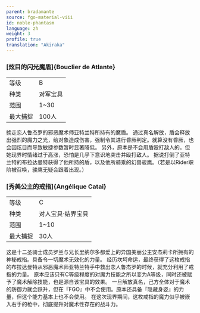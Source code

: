 ```yaml
---
parent: bradamante
source: fgo-material-viii
id: noble-phantasm
language: zh
weight: 3
profile: true
translation: "Akiraka"
---
```


### [炫目的闪光魔盾]{Bouclier de Atlante}

<table>
  <tr><td>等级</td><td>B</td></tr>
  <tr><td>种类</td><td>对军宝具</td></tr>
  <tr><td>范围</td><td>1~30</td></tr>
  <tr><td>最大捕捉</td><td>100人</td></tr>
</table>

掳走恋人鲁杰罗的邪恶魔术师亚特兰特所持有的魔盾。
通过真名解放，盾会释放出强烈的魔力之光，给对象造成伤害，强制令其进行昏厥判定。就算没有昏厥，也会因炫目而导致敏捷参数暂时显著降低。
另外，原本是不会用盾殴打敌人的。但她现界时情绪过于高涨，恐怕是几乎下意识地突击并殴打敌人。
据说打倒了亚特兰特的布拉达曼特获得了他所持的盾，以及他所骑乘的幻兽骏鹰。（若是以Rider职阶被召唤，骏鹰无疑会跟着出现。）

### [秀美公主的戒指]{Angélique Catai}

<table>
  <tr><td>等级</td><td>C</td></tr>
  <tr><td>种类</td><td>对人宝具·结界宝具</td></tr>
  <tr><td>范围</td><td>1~10</td></tr>
  <tr><td>最大捕捉</td><td>30人</td></tr>
</table>

这是十二圣骑士成员罗兰与兄长里纳尔多都爱上的异国美丽公主安杰莉卡所拥有的神秘戒指。具备令一切魔术无效化的力量。
经历坎坷命运，最终获得了这枚戒指的布拉达曼特从邪恶魔术师亚特兰特手中救出恋人鲁杰罗的时候，就充分利用了戒指的力量。
原本应该只有C等级程度的对魔力技能之所以变为A等级，同时还被赋予了魔术解除技能，也是源自该宝具的效果。
一旦解放真名，己方全体对于魔术的防御力就会跃升，但在『FGO』中不会使用。原本还具备『隐藏身姿』的力量，但这个能力基本上也不会使用。
在这次现界期间，这枚戒指的魔力似乎被嵌入右手的枪中，彻底提升对魔术性存在的战斗力。
